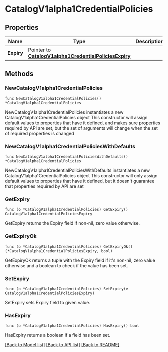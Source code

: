 # CatalogV1alpha1CredentialPolicies

## Properties

Name | Type | Description | Notes
------------ | ------------- | ------------- | -------------
**Expiry** | Pointer to [**CatalogV1alpha1CredentialPoliciesExpiry**](CatalogV1alpha1CredentialPoliciesExpiry.md) |  | [optional] 

## Methods

### NewCatalogV1alpha1CredentialPolicies

`func NewCatalogV1alpha1CredentialPolicies() *CatalogV1alpha1CredentialPolicies`

NewCatalogV1alpha1CredentialPolicies instantiates a new CatalogV1alpha1CredentialPolicies object
This constructor will assign default values to properties that have it defined,
and makes sure properties required by API are set, but the set of arguments
will change when the set of required properties is changed

### NewCatalogV1alpha1CredentialPoliciesWithDefaults

`func NewCatalogV1alpha1CredentialPoliciesWithDefaults() *CatalogV1alpha1CredentialPolicies`

NewCatalogV1alpha1CredentialPoliciesWithDefaults instantiates a new CatalogV1alpha1CredentialPolicies object
This constructor will only assign default values to properties that have it defined,
but it doesn't guarantee that properties required by API are set

### GetExpiry

`func (o *CatalogV1alpha1CredentialPolicies) GetExpiry() CatalogV1alpha1CredentialPoliciesExpiry`

GetExpiry returns the Expiry field if non-nil, zero value otherwise.

### GetExpiryOk

`func (o *CatalogV1alpha1CredentialPolicies) GetExpiryOk() (*CatalogV1alpha1CredentialPoliciesExpiry, bool)`

GetExpiryOk returns a tuple with the Expiry field if it's non-nil, zero value otherwise
and a boolean to check if the value has been set.

### SetExpiry

`func (o *CatalogV1alpha1CredentialPolicies) SetExpiry(v CatalogV1alpha1CredentialPoliciesExpiry)`

SetExpiry sets Expiry field to given value.

### HasExpiry

`func (o *CatalogV1alpha1CredentialPolicies) HasExpiry() bool`

HasExpiry returns a boolean if a field has been set.


[[Back to Model list]](../README.md#documentation-for-models) [[Back to API list]](../README.md#documentation-for-api-endpoints) [[Back to README]](../README.md)


